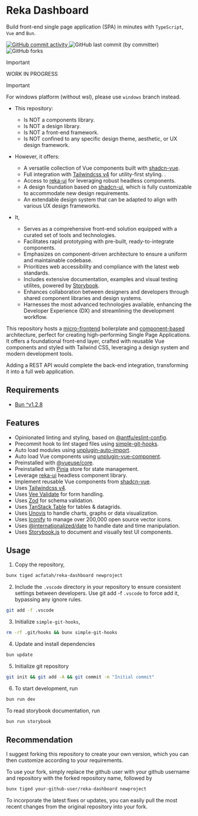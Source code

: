# Reka Dashboard

Build front-end single page application (SPA) in minutes with `TypeScript`, `Vue` and `Bun`.

<p class="flex gap-1">
  <a href="https://github.com/acfatah/reka-dashboard/commits/main">
    <img alt="GitHub commit activity" src="https://img.shields.io/github/commit-activity/t/acfatah/reka-dashboard?style=flat-square">
  </a>
  <img alt="GitHub last commit (by committer)" src="https://img.shields.io/github/last-commit/acfatah/reka-dashboard?display_timestamp=committer&style=flat-square">
  <img alt="GitHub forks" src="https://img.shields.io/github/forks/acfatah/reka-dashboard?style=flat-square">
</p>

> [!IMPORTANT]
> WORK IN PROGRESS

> [!IMPORTANT]
> For windows platform (without wsl), please use `windows` branch instead.

- This repository:
  - Is NOT a components library.
  - Is NOT a design library.
  - Is NOT a front-end framework.
  - Is NOT confined to any specific design theme, aesthetic, or UX design framework.

- However, it offers:
  - A versatile collection of Vue components built with [shadcn-vue][3].
  - Full integration with [Tailwindcss v4][4] for utility-first styling. .
  - Access to [reka-ui][2] for leveraging robust headless components.
  - A design foundation based on [shadcn-ui][5], which is fully customizable to accommodate new design requirements.
  - An extendable design system that can be adapted to align with various UX design frameworks.

- It,
  - Serves as a comprehensive front-end solution equipped with a curated set of tools and technologies.
  - Facilitates rapid prototyping with pre-built, ready-to-integrate components.
  - Emphasizes on component-driven architecture to ensure a uniform and maintainable codebase.
  - Prioritizes web accessibility and compliance with the latest web standards.
  - Includes extensive documentation, examples and visual testing utilites, powered by [Storybook][6].
  - Enhances collaboration between designers and developers through shared component libraries and design systems.
  - Harnesses the most advanced technologies available, enhancing the Developer Experience (DX) and streamlining the development workflow.

This repository hosts a [micro-frontend][1] boilerplate and [component-based][14] architecture, perfect for
creating high-performing Single Page Applications. It offers a foundational front-end
layer, crafted with reusable Vue components and styled with Tailwind CSS, leveraging
a design system and modern development tools.

Adding a REST API would complete the back-end integration, transforming it into
a full web application.

## Requirements

- [Bun ^v1.2.8](https://bun.sh)

## Features

- Opinionated linting and styling, based on [@antfu/eslint-config](https://github.com/antfu/eslint-config).
- Precommit hook to lint staged files using [simple-git-hooks](https://github.com/toplenboren/simple-git-hooks).
- Auto load modules using [unplugin-auto-import](https://github.com/unplugin/unplugin-auto-import).
- Auto load Vue components using [unplugin-vue-component](https://github.com/unplugin/unplugin-vue-components).
- Preinstalled with [@vueuse/core](https://vueuse.org/functions.html).
- Preinstalled with [Pinia][13] store for state management.
- Leverage [reka-ui][2] headless component library.
- Implement reusable Vue components from [shadcn-vue][3].
- Uses [Tailwindcss v4][4].
- Uses [Vee Validate][7] for form handling.
- Uses [Zod][8] for schema validation.
- Uses [TanStack Table][9] for tables & datagrids.
- Uses [Unovis][10] to handle charts, graphs or data visualization.
- Uses [Iconify][11] to manage over 200,000 open source vector icons.
- Uses [@internationalized/date][12] to handle date and time manipulation.
- Uses [Storybook.js][6] to document and visually test UI components.

## Usage

1. Copy the repository,

```bash
bunx tiged acfatah/reka-dashboard newproject
```

2. Include the `.vscode` directory in your repository to ensure consistent settings between developers. Use git add -f `.vscode` to force add it, bypassing any ignore rules.

```bash
git add -f .vscode
```

3. Initialize `simple-git-hooks`,

```bash
rm -rf .git/hooks && bunx simple-git-hooks
```

4. Update and install dependencies

```bash
bun update
```

5. Initialize git repository

```bash
git init && git add -A && git commit -m "Initial commit"
```

6. To start development, run

```bash
bun run dev
```

To read storybook documentation, run

```bash
bun run storybook
```

## Recommendation

I suggest forking this repository to create your own version, which you can then
customize according to your requirements.

To use your fork, simply replace the github user with your github username and repository
with the forked repository name, followed by

```bash
bunx tiged your-github-user/reka-dashboard newproject
```

To incorporate the latest fixes or updates, you can easily pull the most recent
changes from the original repository into your fork.

[1]: https://micro-frontends.org
[2]: https://reka-ui.com
[3]: https://shadcn-vue.com
[4]: https://tailwindcss.com
[5]: https://ui.shadcn.com
[6]: https://storybook.js.org
[7]: https://vee-validate.logaretm.com/v4/api/form
[8]: https://zod.dev/?id=introduction
[9]: https://tanstack.com/table/latest
[10]: https://unovis.dev
[11]: https://iconify.design/getting-started
[12]: https://react-spectrum.adobe.com/internationalized/date/index.html
[13]: https://pinia.vuejs.org
[14]: https://www.geeksforgeeks.org/component-based-architecture-system-design
